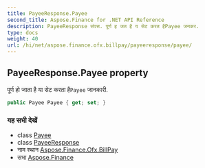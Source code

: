 ```yaml
---
title: PayeeResponse.Payee
second_title: Aspose.Finance for .NET API Reference
description: PayeeResponse संपत्त. पूर्ण ह जत है य सेट करत हैPayee जनकर.
type: docs
weight: 40
url: /hi/net/aspose.finance.ofx.billpay/payeeresponse/payee/
---
```

## PayeeResponse.Payee property

पूर्ण हो जाता है या सेट करता है`Payee` जानकारी.

```csharp
public Payee Payee { get; set; }
```

### यह सभी देखें

* class [Payee](../../../aspose.finance.ofx/payee/)
* class [PayeeResponse](../)
* नाम स्थान [Aspose.Finance.Ofx.BillPay](../../payeeresponse/)
* सभा [Aspose.Finance](../../../)


